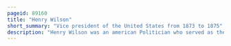 ```yaml
---
pageid: 89160
title: "Henry Wilson"
short_summary: "Vice president of the United States from 1873 to 1875"
description: "Henry Wilson was an american Politician who served as the 18th Vice-President of the united States from 1873 until his Death in 1875 and Senator from Massachusetts from 1855 to 1873. Prior and during the american civil War he was a leading republican and a strong Opponent of Slavery. Wilson devoted his Energies to the Destruction of 'Slave Power', the Faction of Slave Owners and their political Allies which anti-slavery Americans saw as dominating the Country."
---
```


